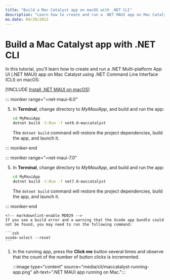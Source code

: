 ```yaml
---
title: "Build a Mac Catalyst app on macOS with .NET CLI"
description: "Learn how to create and run a .NET MAUI app on Mac Catalyst using .NET CLI on macOS."
ms.date: 04/29/2022
---
```


# Build a Mac Catalyst app with .NET CLI

In this tutorial, you'll learn how to create and run a .NET Multi-platform App UI (.NET MAUI) app on Mac Catalyst using .NET Command Line Interface (CLI) on macOS:

[!INCLUDE [Install .NET MAUI on macOS](~/includes/install-create-macos.md)]

<!-- markdownlint-disable MD029 -->

::: moniker range="=net-maui-6.0"

5. In **Terminal**, change directory to *MyMauiApp*, and build and run the app:

    ```zsh
    cd MyMauiApp
    dotnet build -t:Run -f net6.0-maccatalyst
    ```

    The `dotnet build` command will restore the project dependencies, build the app, and launch it.

::: moniker-end

::: moniker range="=net-maui-7.0"

5. In **Terminal**, change directory to *MyMauiApp*, and build and run the app:

    ```zsh
    cd MyMauiApp
    dotnet build -t:Run -f net7.0-maccatalyst
    ```

    The `dotnet build` command will restore the project dependencies, build the app, and launch it.

::: moniker-end

    <!-- markdownlint-enable MD029 -->
    If you see a build error and a warning that the Xcode app bundle could not be found, you may need to run the following command:

    ```zsh
    xcode-select --reset
    ```

1. In the running app, press the **Click me** button several times and observe that the count of the number of button clicks is incremented.

    :::image type="content" source="media/cli/maccatalyst-running-app.png" alt-text=".NET MAUI app running on Mac.":::
